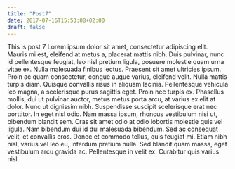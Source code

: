 ```yaml
---
title: "Post7"
date: 2017-07-16T15:53:08+02:00
draft: false
---
```


This is post 7
Lorem ipsum dolor sit amet, consectetur adipiscing elit. Mauris mi est, eleifend at metus a, placerat mattis nibh. Duis pulvinar, nunc id pellentesque feugiat, leo nisl pretium ligula, posuere molestie quam urna vitae ex. Nulla malesuada finibus lectus. Praesent sit amet ultricies ipsum. Proin ac quam consectetur, congue augue varius, eleifend velit. Nulla mattis turpis diam. Quisque convallis risus in aliquam lacinia. Pellentesque vehicula leo magna, a scelerisque purus sagittis eget. Proin nec turpis ex. Phasellus mollis, dui ut pulvinar auctor, metus metus porta arcu, at varius ex elit at dolor. Nunc ut dignissim nibh. Suspendisse suscipit scelerisque erat nec porttitor. In eget nisl odio.
Nam massa ipsum, rhoncus vestibulum nisi ut, bibendum blandit sem. Cras sit amet odio at odio lobortis molestie quis vel ligula. Nam bibendum dui id dui malesuada bibendum. Sed ac consequat velit, et convallis eros. Donec et commodo tellus, quis feugiat mi. Etiam nibh nisl, varius vel leo eu, interdum pretium nulla. Sed blandit quam massa, eget vestibulum arcu gravida ac. Pellentesque in velit ex. Curabitur quis varius nisl.
